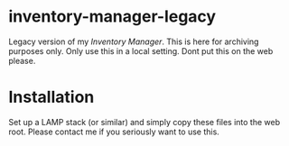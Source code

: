 # inventory-manager-legacy

Legacy version of my *Inventory Manager*. This is here for archiving purposes only. Only use this in a local setting. Dont put this on the web please.

# Installation
Set up a LAMP stack (or similar) and simply copy these files into the web root. Please contact me if you seriously want to use this.
